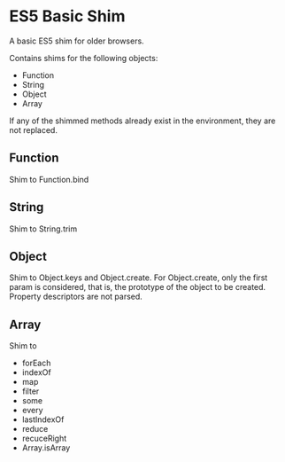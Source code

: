 # ES5 Basic Shim

A basic ES5 shim for older browsers.

Contains shims for the following objects:

- Function
- String
- Object
- Array

If any of the shimmed methods already exist in the environment, they are not replaced.

## Function

Shim to Function.bind

## String

Shim to String.trim

## Object

Shim to Object.keys and Object.create. For Object.create, only the first param is considered, that is, the prototype of the object to be created. Property descriptors are not parsed.

## Array

Shim to

- forEach
- indexOf
- map
- filter
- some
- every
- lastIndexOf
- reduce
- recuceRight
- Array.isArray
